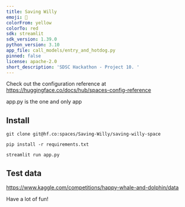 ```yaml
---
title: Saving Willy
emoji: 👀
colorFrom: yellow
colorTo: red
sdk: streamlit
sdk_version: 1.39.0
python_version: 3.10
app_file: call_models/entry_and_hotdog.py
pinned: false
license: apache-2.0
short_description: 'SDSC Hackathon - Project 10. '
---
```


Check out the configuration reference at https://huggingface.co/docs/hub/spaces-config-reference

app.py is the one and only app


## Install

```
git clone git@hf.co:spaces/Saving-Willy/saving-willy-space

pip install -r requirements.txt 
```

```
streamlit run app.py 
```


## Test data

https://www.kaggle.com/competitions/happy-whale-and-dolphin/data




Have a lot of fun!
